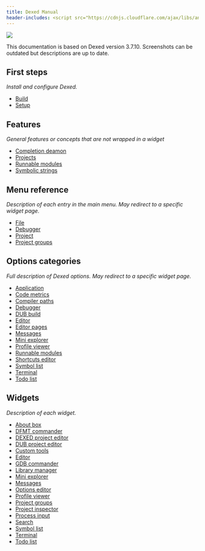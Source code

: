 ```yaml
---
title: Dexed Manual
header-includes: <script src="https://cdnjs.cloudflare.com/ajax/libs/anchor-js/4.2.2/anchor.min.js"></script>
---
```


![](img/coedit_kde4_thumb.png)

This documentation is based on Dexed version 3.7.10.
Screenshots can be outdated but descriptions are up to date.

## First steps

_Install and configure Dexed._

* [Build](build.html)
* [Setup](setup.html)

## Features

_General features or concepts that are not wrapped in a widget_

* [Completion deamon](features_dcd.html)
* [Projects](features_projects.html)
* [Runnable modules](features_runnables.html)
* [Symbolic strings](features_symbolic_strings.html)

## Menu reference

_Description of each entry in the main menu. May redirect to a specific widget page._

* [File](menu_file.html)
* [Debugger](widgets_gdb_commander.html)
* [Project](features_projects.html)
* [Project groups](widgets_project_groups.html)

## Options categories

_Full description of Dexed options. May redirect to a specific widget page._

* [Application](options_application.html)
* [Code metrics](options_code_metrics.html)
* [Compiler paths](options_compilers_paths.html)
* [Debugger](widgets_gdb_commander.html)
* [DUB build](options_dub_build.html)
* [Editor](widgets_editor.html)
* [Editor pages](options_editor_pages.html)
* [Messages](widgets_messages.html)
* [Mini explorer](widgets_mini_explorer.html)
* [Profile viewer](widgets_profile_viewer.html)
* [Runnable modules](features_runnables.html)
* [Shortcuts editor](options_shortcuts_editor.html)
* [Symbol list](widgets_symbol_list.html)
* [Terminal](widgets_terminal.html)
* [Todo list](widgets_todo_list.html)

## Widgets

_Description of each widget._

* [About box](widgets_about.html)
* [DFMT commander](widgets_dfmt_commander.html)
* [DEXED project editor](widgets_dexed_project_editor.html)
* [DUB project editor](widgets_dub_project_editor.html)
* [Custom tools](widgets_custom_tools.html)
* [Editor](widgets_editor.html)
* [GDB commander](widgets_gdb_commander.html)
* [Library manager](widgets_library_manager.html)
* [Mini explorer](widgets_mini_explorer.html)
* [Messages](widgets_messages.html)
* [Options editor](widgets_options_editor.html)
* [Profile viewer](widgets_profile_viewer.html)
* [Project groups](widgets_project_groups.html)
* [Project inspector](widgets_project_inspector.html)
* [Process input](widgets_process_input.html)
* [Search](widgets_search.html)
* [Symbol list](widgets_symbol_list.html)
* [Terminal](widgets_terminal.html)
* [Todo list](widgets_todo_list.html)

<script>anchors.add();</script>

